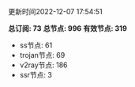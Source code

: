 更新时间2022-12-07 17:54:51

**总订阅: 73**
**总节点: 996**
**有效节点: 319**
- ss节点: 61
- trojan节点: 69
- v2ray节点: 186
- ssr节点: 3

